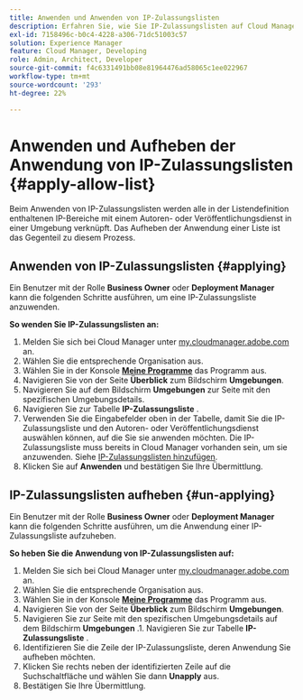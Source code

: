 ```yaml
---
title: Anwenden und Anwenden von IP-Zulassungslisten
description: Erfahren Sie, wie Sie IP-Zulassungslisten auf Cloud Manager-Umgebungen anwenden und deren Anwendung aufheben.
exl-id: 7158496c-b0c4-4228-a306-71dc51003c57
solution: Experience Manager
feature: Cloud Manager, Developing
role: Admin, Architect, Developer
source-git-commit: f4c6331491bb08e81964476ad58065c1ee022967
workflow-type: tm+mt
source-wordcount: '293'
ht-degree: 22%

---
```



# Anwenden und Aufheben der Anwendung von IP-Zulassungslisten {#apply-allow-list}

Beim Anwenden von IP-Zulassungslisten werden alle in der Listendefinition enthaltenen IP-Bereiche mit einem Autoren- oder Veröffentlichungsdienst in einer Umgebung verknüpft. Das Aufheben der Anwendung einer Liste ist das Gegenteil zu diesem Prozess.

## Anwenden von IP-Zulassungslisten {#applying}

Ein Benutzer mit der Rolle **Business Owner** oder **Deployment Manager** kann die folgenden Schritte ausführen, um eine IP-Zulassungsliste anzuwenden.

**So wenden Sie IP-Zulassungslisten an:**

1. Melden Sie sich bei Cloud Manager unter [my.cloudmanager.adobe.com](https://my.cloudmanager.adobe.com/) an.
1. Wählen Sie die entsprechende Organisation aus.
1. Wählen Sie in der Konsole **[Meine Programme](/help/implementing/cloud-manager/navigation.md#my-programs)** das Programm aus.
1. Navigieren Sie von der Seite **Überblick** zum Bildschirm **Umgebungen**.
1. Navigieren Sie auf dem Bildschirm **Umgebungen** zur Seite mit den spezifischen Umgebungsdetails.
1. Navigieren Sie zur Tabelle **IP-Zulassungsliste** .
1. Verwenden Sie die Eingabefelder oben in der Tabelle, damit Sie die IP-Zulassungsliste und den Autoren- oder Veröffentlichungsdienst auswählen können, auf die Sie sie anwenden möchten.
Die IP-Zulassungsliste muss bereits in Cloud Manager vorhanden sein, um sie anzuwenden. Siehe [IP-Zulassungslisten hinzufügen](/help/implementing/cloud-manager/ip-allow-lists/add-ip-allow-lists.md).
1. Klicken Sie auf **Anwenden** und bestätigen Sie Ihre Übermittlung.

## IP-Zulassungslisten aufheben {#un-applying}

Ein Benutzer mit der Rolle **Business Owner** oder **Deployment Manager** kann die folgenden Schritte ausführen, um die Anwendung einer IP-Zulassungsliste aufzuheben.

**So heben Sie die Anwendung von IP-Zulassungslisten auf:**

1. Melden Sie sich bei Cloud Manager unter [my.cloudmanager.adobe.com](https://my.cloudmanager.adobe.com/) an.
1. Wählen Sie die entsprechende Organisation aus.
1. Wählen Sie in der Konsole **[Meine Programme](/help/implementing/cloud-manager/navigation.md#my-programs)** das Programm aus.
1. Navigieren Sie von der Seite **Überblick** zum Bildschirm **Umgebungen**.
1. Navigieren Sie zur Seite mit den spezifischen Umgebungsdetails auf dem Bildschirm **Umgebungen** .1. Navigieren Sie zur Tabelle **IP-Zulassungsliste** .
1. Identifizieren Sie die Zeile der IP-Zulassungsliste, deren Anwendung Sie aufheben möchten.
1. Klicken Sie rechts neben der identifizierten Zeile auf die Suchschaltfläche und wählen Sie dann **Unapply** aus.
1. Bestätigen Sie Ihre Übermittlung.
